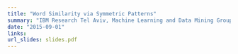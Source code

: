 ```yaml
---
title: "Word Similarity via Symmetric Patterns"
summary: "IBM Research Tel Aviv, Machine Learning and Data Mining Group Seminar"
date: "2015-09-01"
links:
url_slides: slides.pdf
---
```

